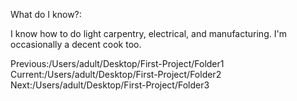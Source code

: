 What do I know?:

I know how to do light carpentry, electrical, and manufacturing. I'm 
occasionally a decent cook too.

Previous:/Users/adult/Desktop/First-Project/Folder1
Current:/Users/adult/Desktop/First-Project/Folder2
Next:/Users/adult/Desktop/First-Project/Folder3
